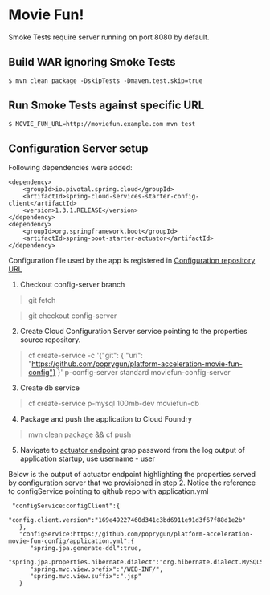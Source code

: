# Movie Fun!

Smoke Tests require server running on port 8080 by default.

## Build WAR ignoring Smoke Tests

```
$ mvn clean package -DskipTests -Dmaven.test.skip=true
```

## Run Smoke Tests against specific URL

```
$ MOVIE_FUN_URL=http://moviefun.example.com mvn test
```

## Configuration Server setup

Following dependencies were added:

```
<dependency>
    <groupId>io.pivotal.spring.cloud</groupId>
    <artifactId>spring-cloud-services-starter-config-client</artifactId>
    <version>1.3.1.RELEASE</version>
</dependency>
<dependency>
    <groupId>org.springframework.boot</groupId>
    <artifactId>spring-boot-starter-actuator</artifactId>
</dependency>
```

Configuration file used by the app is registered in [Configuration repository URL](https://github.com/poprygun/platform-acceleration-movie-fun-config)

1. Checkout config-server branch

>git fetch

>git checkout config-server

2. Create Cloud Configuration Server service pointing to the properties source repository.

>cf create-service -c '{"git": { "uri": "https://github.com/poprygun/platform-acceleration-movie-fun-config"} }' p-config-server standard moviefun-config-server

3. Create db service

>cf create-service p-mysql 100mb-dev moviefun-db

4. Package and push the application to Cloud Foundry

>mvn clean package && cf push

5. Navigate to [actuator endpoint](http://platform-acceleration-movie-fun.cfapps.pez.pivotal.io/env)
grap password from the log output of application startup, use username - user

Below is the output of actuator endpoint highlighting the properties served by configuration server that we 
provisioned in step 2.  Notice the reference to configService pointing to github repo with application.yml


```
 "configService:configClient":{  
      "config.client.version":"169e49227460d341c3bd6911e91d3f67f88d1e2b"
   },
   "configService:https://github.com/poprygun/platform-acceleration-movie-fun-config/application.yml":{  
      "spring.jpa.generate-ddl":true,
      "spring.jpa.properties.hibernate.dialect":"org.hibernate.dialect.MySQL5Dialect",
      "spring.mvc.view.prefix":"/WEB-INF/",
      "spring.mvc.view.suffix":".jsp"
   }
 ```  
